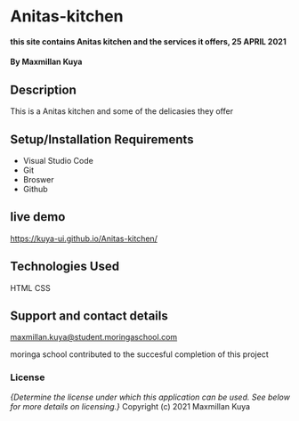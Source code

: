 # Anitas-kitchen
#### this site contains Anitas kitchen and the services it offers, 25 APRIL 2021
#### By **Maxmillan Kuya**
## Description
This is a Anitas kitchen and some of the delicasies they offer
## Setup/Installation Requirements
* Visual Studio Code
* Git
* Broswer
* Github
## live demo
 https://kuya-ui.github.io/Anitas-kitchen/
## Technologies Used
HTML
CSS
## Support and contact details
maxmillan.kuya@student.moringaschool.com

moringa school contributed to the succesful completion of this project
### License
*{Determine the license under which this application can be used.  See below for more details on licensing.}*
Copyright (c) 2021 Maxmillan Kuya
